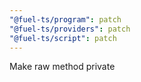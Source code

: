 ```yaml
---
"@fuel-ts/program": patch
"@fuel-ts/providers": patch
"@fuel-ts/script": patch
---
```


Make raw method private
